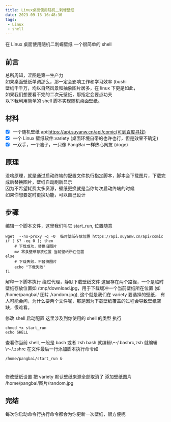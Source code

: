 ```yaml
---
title: Linux桌面使用随机二刺螈壁纸
date: 2023-09-13 16:48:30
tags:
 - Linux
 - shell
---
```


在 Linux 桌面使用随机二刺螈壁纸
一个很简单的 shell
<!--more-->
## 前言

总所周知，涩图是第一生产力\
如果桌面壁纸单调那么，那一定会影响工作和学习效率 (bushi\
壁纸千千万，均以自然风景和抽象图片居多，在 linux 下更是如此，\
如果我们想要看不完的二次元壁纸，那指定会要点功夫\
以下我利用简单的 shell 脚本实现随机桌面壁纸。

## 材料

- [x]  一个随机壁纸 api:https://api.suyanw.cn/api/comic(可到百度寻找)
- [x] 一个 Linux 壁纸软件:variety (桌面环境自带的也许也行，但是效果不确定)
- [x] 一双手，一个脑子，一只像 PangBai 一样热心网友 (doge)

## 原理

没啥原理，就是通过启动终端的配置文件执行指定脚本，脚本会下载图片，下载完成后替换图片，壁纸自动刷新显示\
因为不希望耗费太多资源，壁纸更换就是当你每次启动终端的时候\
如果你想要定时更换功能，可以自己设计
## 步骤
编辑一个脚本文件，这里我们叫它 start_run, 位置随意
```shell
wget  --no-proxy -q -O  临时壁纸存放位置 https://api.suyanw.cn/api/comic 
if [ $? -eq 0 ]; then
    # 下载成功，替换旧图片
    mv 零食壁纸存放位置 当前壁纸所在位置
else
    # 下载失败，不替换图片
    echo "下载失败"
fi
```
解释一下脚本执行
绕过代理，静默下载壁纸文件
这里存在两个路径，一个是临时壁纸存放位置如 /tmp/download.jpg，用于下载缓冲一个当前壁纸所在位置 (如 /home/pangbai/ 图片 /random.jpg), 这个就是我们在 variety 要选择的壁纸，
有人可能会问，为什么要两个文件呢，那是因为下载壁纸覆盖的过程会导致壁纸空缺，很难看。



修改 shell 启动配置
这里涉及到你使用的 shell 的类型
执行
```shell
chmod +x start_run
echo SHELL
```

查看你当前 shell, 一般是 bash 或者 zsh
bash 就编辑\～/.bashrc,zsh 就编辑\～/.zshrc
在文件最后一行添加脚本执行命令如
```shell
/home/pangbai/start_run &
```
#
修改壁纸设置
把 variety 默认壁纸来源全部取消了
添加壁纸图片 /home/pangbai/图片/random.jpg


## 完结
每次你启动命令行执行命令都会为你更新一次壁纸，很方便呢